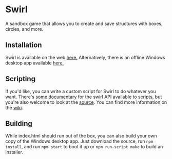 # Swirl
A sandbox game that allows you to create and save structures with boxes, circles, and more.
## Installation
Swirl is available on the web [here.](https://atenfyr.github.io/swirl/) Alternatively, there is an offline Windows desktop app available [here.](https://github.com/atenfyr/swirl/releases)
## Scripting
If you'd like, you can write a custom script for Swirl to do whatever you want. There's [some documentary](https://github.com/atenfyr/swirl/wiki/Documentation) for the swirl API available to scripts, but you're also welcome to look at the [source](https://github.com/atenfyr/swirl/blob/experimental/assets/scripts/swirl.js). You can find more information on the [wiki](https://github.com/atenfyr/swirl/wiki/).
## Building
While index.html should run out of the box, you can also build your own copy of the Windows desktop app. Just download the source, run `npm install`, and run `npm start` to boot it up or `npm run-script make` to build an installer.